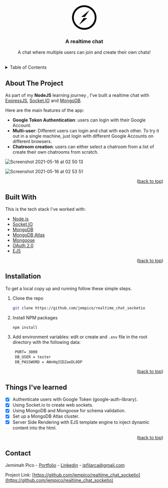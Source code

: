 <div id="top"></div>

<!-- PROJECT LOGO -->
<br />
<div align="center">
  <a href="https://github.com/jempico/realtime_chat_socketio">
    <img src="public/images/socket-io.png" alt="Logo" width="80" height="80">
  </a>

  <h3 align="center">A realtime chat</h3>

  <p align="center">
    A chat where multiple users can join and create their own chats!
    <br />
    <br />
   </p>
</div>

<!-- TABLE OF CONTENTS -->
<details>
  <summary>Table of Contents</summary>
  <ol>
    <li><a href="#about-the-project">About The Project</a></li>
    <li><a href="#built-with">Built With</a></li>
    <li><a href="#installation">Installation</a></li>
    <li><a href="#things-ive-learned">Things I've Learned</a></li>
    <li><a href="#contact">Contact</a></li>
  </ol>
</details>

<!-- ABOUT THE PROJECT -->

## About The Project

As part of my <b>NodeJS</b> learning journey , I've built a realtime chat with <a href="https://expressjs.com/">ExpressJS</a>, <a href="https://socket.io/">Socket.IO</a> and <a href="https://www.mongodb.com/">MongoDB</a>.

Here are the main features of the app:

- <b>Google Token Authentication</b>: users can login with their Google Account.
- <b>Multi-user</b>: Different users can login and chat with each other. To try it out in a single machine, just login with different Google Accounts on different browsers.
- <b>Chatroom creation</b>: users can either select a chatroom from a list of create their own chatrooms from scratch.

![Screenshot 2021-05-16 at 02 50 13](https://user-images.githubusercontent.com/25463174/118382091-1725d300-b5f2-11eb-90a0-f7aa8559b267.png)

![Screenshot 2021-05-16 at 02 53 51](https://user-images.githubusercontent.com/25463174/118382084-f9586e00-b5f1-11eb-91be-396d2510036c.png)

<p align="right">(<a href="#top">back to top</a>)</p>

## Built With

This is the tech stack I've worked with:

- [Node.js](https://nodejs.dev/)
- [Socket.IO](https://socket.io/)
- [MongoDB](https://www.mongodb.com/)
- [MongoDB Atlas](https://www.mongodb.com/)
- [Mongoose](https://mongoosejs.com/)
- [OAuth 2.0](https://developers.google.com/identity/protocols/oauth2)
- [EJS](https://ejs.co/)

<p align="right">(<a href="#top">back to top</a>)</p>

<!-- GETTING STARTED -->

## Installation

To get a local copy up and running follow these simple steps.

1. Clone the repo
   ```sh
   git clone https://github.com/jempico/realtime_chat_socketio
   ```
2. Install NPM packages
   ```sh
   npm install
   ```
3. Add environment variables: edit or create and `.env` file in the root directory with the following data:
   ```
    PORT= 3000
    DB_USER = tester
    DB_PASSWORD = AWnHq3IDZaeDL8DP
   ```

<p align="right">(<a href="#top">back to top</a>)</p>

## Things I've learned

- [x] Authenticate users with Google Token (google-auth-library).
- [x] Using Socket.io to create web sockets.
- [x] Using MongoDB and Mongoose for schema validation.
- [x] Set up a MongoDB Atlas cluster.
- [x] Server Side Rendering with EJS template engine to inject dynamic content into the html.

<p align="right">(<a href="#top">back to top</a>)</p>

<!-- CONTACT -->

## Contact

Jemimah Pico - [Portfolio](https://jempico.com) - [Linkedin](http://linkedin.com/in/jempico) - jpfilarca@gmail.com

Project Link: [https://github.com/jempico/realtime_chat_socketio](https://github.com/jempico/realtime_chat_socketio)
